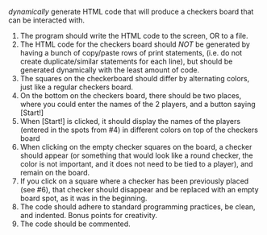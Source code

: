 *dynamically* generate HTML code that will produce a checkers board that can be interacted with.

1) The program should write the HTML code to the screen, OR to a file.
2) The HTML code for the checkers board should *NOT* be generated by having a bunch of copy/paste rows of print statements, (i.e. do not create duplicate/similar statements for each line), but should be generated dynamically with the least amount of code.
3) The squares on the checkerboard should differ by alternating colors, just like a regular checkers board.
4) On the bottom on the checkers board, there should be two places, where you could enter the names of the 2 players, and a button saying [Start!]
5) When [Start!] is clicked, it should display the names of the players (entered in the spots from #4) in different colors on top of the checkers board
6) When clicking on the empty checker squares on the board, a checker should appear (or something that would look like a round checker, the color is not important, and it does not need to be tied to a player), and remain on the board.
7) If you click on a square where a checker has been previously placed (see #6), that checker should disappear and be replaced with an empty board spot, as it was in the beginning.
8) The code should adhere to standard programming practices, be clean, and indented. Bonus points for creativity.
9) The code should be commented.
